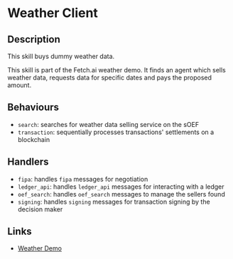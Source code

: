 # Weather Client

## Description

This skill buys dummy weather data.

This skill is part of the Fetch.ai weather demo. It finds an agent which sells weather data, requests data for specific dates and pays the proposed amount.

## Behaviours

* `search`: searches for weather data selling service on the sOEF
* `transaction`: sequentially processes transactions' settlements on a blockchain

## Handlers

* `fipa`: handles `fipa` messages for negotiation
* `ledger_api`: handles `ledger_api` messages for interacting with a ledger
* `oef_search`: handles `oef_search` messages to manage the sellers found
* `signing`: handles `signing` messages for transaction signing by the decision maker


## Links

* <a href="https://docs.fetch.ai/aea/weather-skills/" target="_blank">Weather Demo</a>